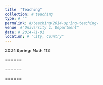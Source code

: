 ```yaml
---
title: "Teaching"
collection: # teaching
type: # ""
permalink: #/teaching/2014-spring-teaching-
venue: #"University 1, Department"
date: # 2014-01-01
location: # "City, Country"
---
```


2024
Spring: Math 113


======

======


======